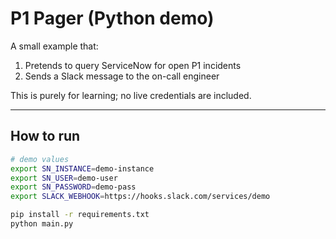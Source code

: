 # P1 Pager (Python demo)

A small example that:

1. Pretends to query ServiceNow for open P1 incidents  
2. Sends a Slack message to the on-call engineer

This is purely for learning; no live credentials are included.

---

## How to run

```bash
# demo values
export SN_INSTANCE=demo-instance
export SN_USER=demo-user
export SN_PASSWORD=demo-pass
export SLACK_WEBHOOK=https://hooks.slack.com/services/demo

pip install -r requirements.txt
python main.py
